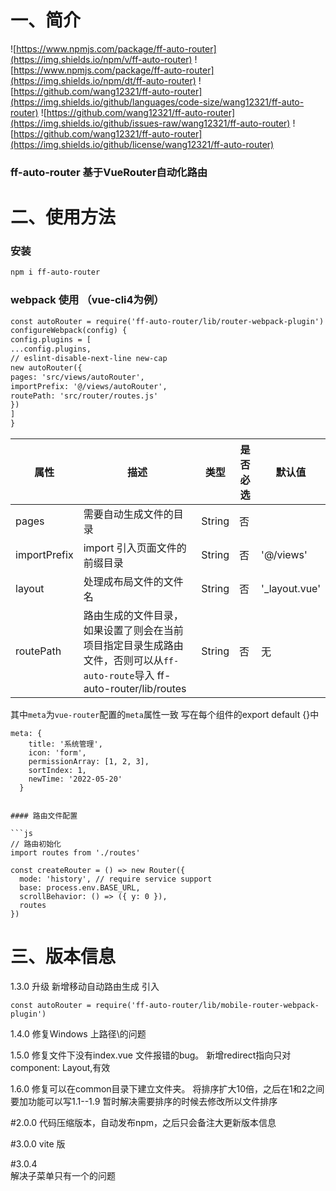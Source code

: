 
# 一、简介
![https://www.npmjs.com/package/ff-auto-router](https://img.shields.io/npm/v/ff-auto-router)
![https://www.npmjs.com/package/ff-auto-router](https://img.shields.io/npm/dt/ff-auto-router)
![https://github.com/wang12321/ff-auto-router](https://img.shields.io/github/languages/code-size/wang12321/ff-auto-router)
![https://github.com/wang12321/ff-auto-router](https://img.shields.io/github/issues-raw/wang12321/ff-auto-router)
![https://github.com/wang12321/ff-auto-router](https://img.shields.io/github/license/wang12321/ff-auto-router)
### ff-auto-router 基于VueRouter自动化路由

# 二、使用方法
### 安装

```sh
npm i ff-auto-router
```

### webpack 使用 （vue-cli4为例）
```html
const autoRouter = require('ff-auto-router/lib/router-webpack-plugin')
configureWebpack(config) {
config.plugins = [
...config.plugins,
// eslint-disable-next-line new-cap
new autoRouter({
pages: 'src/views/autoRouter',
importPrefix: '@/views/autoRouter',
routePath: 'src/router/routes.js'
})
]
}
```

| 属性            | 描述                                                                                           | 类型   | 是否必选 | 默认值         |
| --------------- | ---------------------------------------------------------------------------------------------- | ------ | -------- | -------------- |
| pages           | 需要自动生成文件的目录                                                                         | String | 否       |                | 'src/views' |
| importPrefix    | import 引入页面文件的前缀目录                                                                  | String | 否       | '@/views'      |
| layout          | 处理成布局文件的文件名                                                                   | String | 否       | '\_layout.vue' |
| routePath       | 路由生成的文件目录，如果设置了则会在当前项目指定目录生成路由文件，否则可以从`ff-auto-route`导入 ff-auto-router/lib/routes | String | 否       | 无             |


其中`meta`为`vue-router`配置的`meta`属性一致
写在每个组件的export default {}中
```
meta: {
    title: '系统管理',
    icon: 'form',
    permissionArray: [1, 2, 3],
    sortIndex: 1,
    newTime: '2022-05-20'
  }
```


```

#### 路由文件配置

```js
// 路由初始化
import routes from './routes'

const createRouter = () => new Router({
  mode: 'history', // require service support
  base: process.env.BASE_URL,
  scrollBehavior: () => ({ y: 0 }),
  routes
})

```

# 三、版本信息
1.3.0 升级
新增移动自动路由生成
引入
```
const autoRouter = require('ff-auto-router/lib/mobile-router-webpack-plugin')

```

1.4.0 修复Windows 上路径\的问题

1.5.0 修复文件下没有index.vue 文件报错的bug。
新增redirect指向只对component: Layout,有效

1.6.0 修复可以在common目录下建立文件夹。
将排序扩大10倍，之后在1和2之间要加功能可以写1.1--1.9  暂时解决需要排序的时候去修改所以文件排序

#2.0.0 
代码压缩版本，自动发布npm，之后只会备注大更新版本信息


#3.0.0
vite 版


#3.0.4  
解决子菜单只有一个的问题

